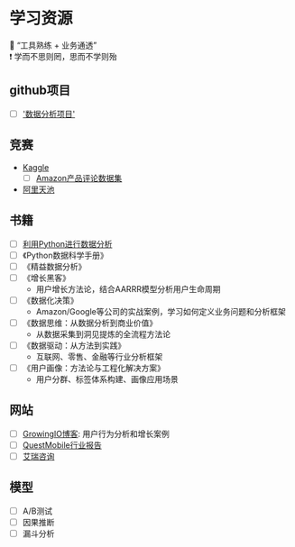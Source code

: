 # 学习资源

:triangular_flag_on_post: “工具熟练 + 业务通透”  
:exclamation: 学而不思则罔，思而不学则殆

## github项目

- [ ] ['数据分析项目'](https://github.com/WillKoehrsen/Data-Analysis)

## 竞赛

- [Kaggle](https://www.kaggle.com/)
  - [ ] [Amazon产品评论数据集](https://www.kaggle.com/datasets/cynthiarempel/amazon-us-customer-reviews-dataset)

- [阿里天池](https://tianchi.aliyun.com/)

## 书籍

- [ ] [利用Python进行数据分析](https://github.com/iamseancheney/python_for_data_analysis_2nd_chinese_version)
- [ ] 《Python数据科学手册》
- [ ] 《精益数据分析》
- [ ] 《增长黑客》
  - 用户增长方法论，结合AARRR模型分析用户生命周期
- [ ] 《数据化决策》
  - Amazon/Google等公司的实战案例，学习如何定义业务问题和分析框架
- [ ] 《数据思维：从数据分析到商业价值》
  - 从数据采集到洞见提炼的全流程方法论
- [ ] 《数据驱动：从方法到实践》
  - 互联网、零售、金融等行业分析框架
- [ ] 《用户画像：方法论与工程化解决方案》
  - 用户分群、标签体系构建、画像应用场景

## 网站

- [ ] [GrowingIO博客](https://www.growingio.com/news): 用户行为分析和增长案例
- [ ] [QuestMobile行业报告](https://www.questmobile.com.cn/)
- [ ] [艾瑞咨询](https://www.iresearch.com.cn/)

## 模型

- [ ] A/B测试
- [ ] 因果推断
- [ ] 漏斗分析

